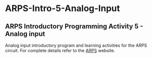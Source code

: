 # ARPS-Intro-5-Analog-Input

## ARPS Introductory Programming Activity 5 - Analog input

Analog input introductory program and learning activities for the ARPS circuit.
For complete details refer to the [ARPS](https://mirobo.tech/arps) website.
